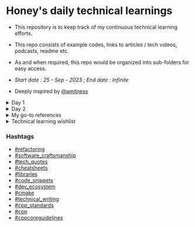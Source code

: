 # Honey's daily technical learnings
- This repository is to keep track of my continuous technical learning efforts. 
- This repo consists of example codes, links to articles / tech videos, podcasts, readme etc.
- As and when required, this repo would be organized into sub-folders for easy access. 

- *Start date : 25 - Sep - 2023* ; *End date : Infinite*

- Deeply inspired by [@amitness](https://github.com/amitness)

<details>
<summary>Day 1</summary>

<a name="refactoring"></a>
- [OpportunisticRefactoring article by @martinfowler](https://martinfowler.com/bliki/OpportunisticRefactoring.html)
<a name="software_craftsmanship"></a>

<a name="tech_quotes"></a>
- > “Any fool can write code that a computer can understand. Good programmers write code that humans can understand.”
  > ― Martin Fowler'

<a name="cheatsheets"></a>
- Github's Markdown cheatsheet 
  - Added under `cheatsheets/markdown-cheatsheet.pdf`

<a name="libraries"></a>
- Rapidxml library
  - [Two minute learning](https://rapidxml.sourceforge.net/manual.html#namespacerapidxml_1two_minute_tutorial)
  - Added under `Libraries/rapid-json-2-minute-learning.md`

<a name="code_snippets"></a>
- Reusable code snippets
  - Generic function template for logging exceptions: `reusable_code_snippets/cpp/generic_function_template_for_logging.cpp`
  - Converts stringstream to string to raw char buffer : `reusable_code_snippets/cpp/string_stream_to_string_to_raw_char_buff.cpp`
  - Converts string view to raw char buffer : `reusable_code_snippets/cpp/string_view_to_raw_buffer.cpp`

<a name="dev_ecosystem"></a>
- Cmake wisdom nugget
<a name="cmake"></a>
  - cmake module directive to parse documentation
    - [Documentation in .cmake](https://github.com/honey-speaks-tech/daily-tech-learnings-of-honey/blob/main/developer_ecosystem/learn_cmake/cmake_tips.md#wisdom-nugget-1)
    - Added under `developer_ecosystem/learn_cmake/cmake_tips.md`
- Cmake useful references
  - [ ] [Reusable cmake-modules github](https://github.com/bilke/cmake-modules)
</details>

<details>
<summary>Day 2</summary>

<a name="cheatsheets"></a>
- hackingcpp cheatsheets 
  - std::string interfaces added under `cheatsheets/hackingcpp_cheatsheets/string_interfaces.png`

<a name="cppcoreguidelines"></a>
- cppcoreguidelines about lambda
  - [Use an unnamed lambda if you need a simple function object in one place only](https://isocpp.github.io/CppCoreGuidelines/CppCoreGuidelines#f11-use-an-unnamed-lambda-if-you-need-a-simple-function-object-in-one-place-only)

</details>

<details>
<summary>My go-to references</summary>

<a name="cpp_standards"></a>
- C++ draft standards
  - [C++ unofficial working papers github page](https://github.com/timsong-cpp/cppwp)

<a name="cpp"></a>
- Modern C++ features
  - [Anthony Calandra modern-cpp-features github page](https://github.com/AnthonyCalandra/modern-cpp-features)  
</details>

<details>
<summary>Technical learning wishlist</summary>

<details>
<summary>Technical writing</summary>
<a name="technical_writing"></a>

|Resource|Progress|
|---|---|
|[Article: 33 Good Technical Writing Examples](https://templatelab.com/technical-writing-examples)| |
</details>

<details>
<summary>General technical knowledge</summary>

|Resource|Progress|
|---|---|
|[Article: What Every Programmer Should Know About Memory](honey-speaks-tech/daily-tech-learnings-of-honey/tech_concepts_upskilling/memory/WhatEveryProgrammerShouldKnowAboutMemory.pdf)| |
</details>

<details>
<summary>C++ articles</summary>

<a name="cpp"></a>

|Resource|Progress|
|---|---|
|[Blog: Understanding when not to std::move in C++](https://developers.redhat.com/blog/2019/04/12/understanding-when-not-to-stdmove-in-c)| |
</details>

<details>
<summary>C++ committee support</summary>
<details>
<summary>Papers review wishlist</summary>

|Resource|Progress|
|---|---|
|[Paper: P2951R3 - Shadowing is good for safety](https://www.open-std.org/jtc1/sc22/wg21/docs/papers/2023/p2951r3.html)| |
</details>
</details>

</details>

### Hashtags
  - [#refactoring](#refactoring)
  - [#software_craftsmanship](#software_craftsmanship)
  - [#tech_quotes](#tech_quotes)
  - [#cheatsheets](#cheatsheets)
  - [#libraries](#libraries)
  - [#code_snippets](#code_snippets)
  - [#dev_ecosystem](#dev_ecosystem)
  - [#cmake](#cmake)
  - [#technical_writing](#technical_writing)
  - [#cpp_standards](#cpp_standards)
  - [#cpp](#cpp)
  - [#cppcoreguidelines](#cppcoreguidelines)
